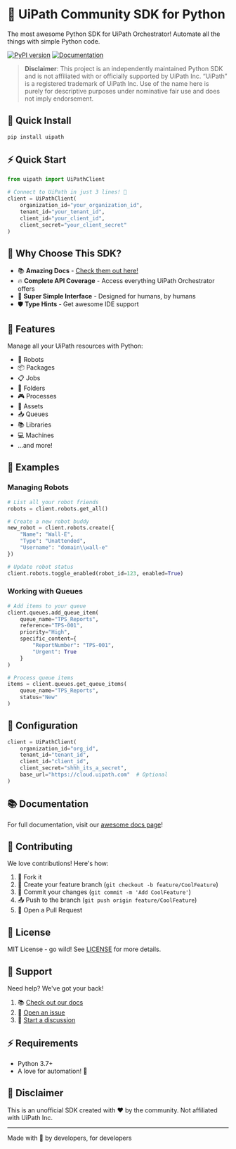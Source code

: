 # 🤖 UiPath Community SDK for Python

The most awesome Python SDK for UiPath Orchestrator! Automate all the things with simple Python code.

[![PyPI version](https://badge.fury.io/py/uipath.svg)](https://badge.fury.io/py/uipath)
[![Documentation](https://img.shields.io/badge/docs-latest-brightgreen.svg)](https://christianblandford.github.io/uipath/)

> **Disclaimer**:
> This project is an independently maintained Python SDK and is not affiliated with or officially supported by UiPath Inc.
> “UiPath” is a registered trademark of UiPath Inc. Use of the name here is purely for descriptive purposes under nominative fair use and does not imply endorsement.

## 🚀 Quick Install

```bash
pip install uipath
```

## ⚡ Quick Start

```python
from uipath import UiPathClient

# Connect to UiPath in just 3 lines! 🎉
client = UiPathClient(
    organization_id="your_organization_id",
    tenant_id="your_tenant_id",
    client_id="your_client_id",
    client_secret="your_client_secret"
)
```

## 🎯 Why Choose This SDK?

- 📚 **Amazing Docs** - [Check them out here!](https://christianblandford.github.io/uipath/)
- 🔥 **Complete API Coverage** - Access everything UiPath Orchestrator offers
- 🎈 **Super Simple Interface** - Designed for humans, by humans
- 🛡️ **Type Hints** - Get awesome IDE support

## 🎨 Features

Manage all your UiPath resources with Python:

- 🤖 Robots
- 📦 Packages
- 📋 Jobs
- 📁 Folders
- 🎮 Processes
- 🔑 Assets
- 📥 Queues
- 📚 Libraries
- 💻 Machines
- ...and more!

## 📖 Examples

### Managing Robots

```python
# List all your robot friends
robots = client.robots.get_all()

# Create a new robot buddy
new_robot = client.robots.create({
    "Name": "Wall-E",
    "Type": "Unattended",
    "Username": "domain\\wall-e"
})

# Update robot status
client.robots.toggle_enabled(robot_id=123, enabled=True)
```

### Working with Queues

```python
# Add items to your queue
client.queues.add_queue_item(
    queue_name="TPS_Reports",
    reference="TPS-001",
    priority="High",
    specific_content={
        "ReportNumber": "TPS-001",
        "Urgent": True
    }
)

# Process queue items
items = client.queues.get_queue_items(
    queue_name="TPS_Reports",
    status="New"
)
```

## 🔧 Configuration

```python
client = UiPathClient(
    organization_id="org_id",
    tenant_id="tenant_id",
    client_id="client_id",
    client_secret="shhh_its_a_secret",
    base_url="https://cloud.uipath.com"  # Optional
)
```

## 📚 Documentation

For full documentation, visit our [awesome docs page](https://christianblandford.github.io/uipath/)!

## 🤝 Contributing

We love contributions! Here's how:

1. 🍴 Fork it
2. 🌱 Create your feature branch (`git checkout -b feature/CoolFeature`)
3. 💾 Commit your changes (`git commit -m 'Add CoolFeature'`)
4. 📤 Push to the branch (`git push origin feature/CoolFeature`)
5. 🎁 Open a Pull Request

## 📝 License

MIT License - go wild! See [LICENSE](LICENSE) for more details.

## 💪 Support

Need help? We've got your back!

1. 📚 [Check out our docs](https://christianblandford.github.io/uipath/)
2. 🎫 [Open an issue](https://github.com/christianblandford/uipath/issues)
3. 💬 [Start a discussion](https://github.com/christianblandford/uipath/discussions)

## ⚡ Requirements

- Python 3.7+
- A love for automation! 🤖

## 📢 Disclaimer

This is an unofficial SDK created with ❤️ by the community. Not affiliated with UiPath Inc.

---

Made with 🦾 by developers, for developers
